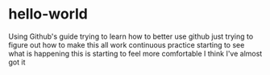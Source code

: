 # hello-world
Using Github's guide
trying to learn how to better use github
just trying to figure out how to make this all work
continuous practice
starting to see what is happening
this is starting to feel more comfortable
I think I've almost got it
